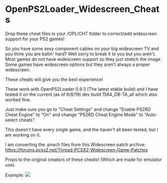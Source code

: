 # OpenPS2Loader_Widescreen_Cheats
Drop these cheat files in your /OPL/CHT folder to correct/add widescreen support for your PS2 games!

So you have some sexy component cables on your big widescreen TV and you think you are ballin' hard?
Well sorry to break it to you but you aren't.
Most games do not have widescreen support so they just stretch the image.
Some games have widescreen options but they aren't always a proper widescreen.

These cheats will give you the best experience!

These work with OpenPS2Loader 0.9.3 (The latest stable build) and I have tested it on the current (as of 6/6/19) dev build 1564_DB-TA_all which also worked fine.

Just make sure you go to "Cheat Settings" and change "Enable PS2RD Cheat Engine" to "On" and change "PS2RD Cheat Engine Mode" to "Auto-select cheats".

This doesn't have every single game, and the haven't all been tested, but I am working on it. 

I am converting the .pnach files from this Widescreen patch archive:
https://forums.pcsx2.net/Thread-PCSX2-Widescreen-Game-Patches

Props to the original creators of these cheats! (Which are made for emulator use).

Example:
<img src="https://i.imgur.com/gYElt.giff">

